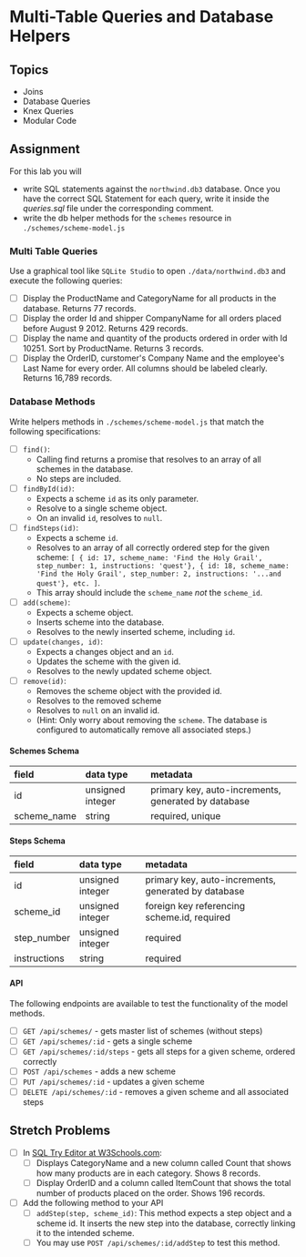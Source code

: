 # Multi-Table Queries and Database Helpers

## Topics

-   Joins
-   Database Queries
-   Knex Queries
-   Modular Code

## Assignment

For this lab you will

-   write SQL statements against the `northwind.db3` database. Once you have the correct SQL Statement for each query, write it inside the _queries.sql_ file under the corresponding comment.
-   write the db helper methods for the `schemes` resource in `./schemes/scheme-model.js`

### Multi Table Queries

Use a graphical tool like `SQLite Studio` to open `./data/northwind.db3` and execute the following queries:

-   [ ] Display the ProductName and CategoryName for all products in the database. Returns 77 records.
-   [ ] Display the order Id and shipper CompanyName for all orders placed before August 9 2012. Returns 429 records.
-   [ ] Display the name and quantity of the products ordered in order with Id 10251. Sort by ProductName. Returns 3 records.
-   [ ] Display the OrderID, curstomer's Company Name and the employee's Last Name for every order. All columns should be labeled clearly. Returns 16,789 records.

### Database Methods

Write helpers methods in `./schemes/scheme-model.js` that match the following specifications:

-   [ ] `find()`:
    -   Calling find returns a promise that resolves to an array of all schemes in the database.
    -   No steps are included.
-   [ ] `findById(id)`:
    -   Expects a scheme `id` as its only parameter.
    -   Resolve to a single scheme object.
    -   On an invalid `id`, resolves to `null`.
-   [ ] `findSteps(id)`:
    -   Expects a scheme `id`.
    -   Resolves to an array of all correctly ordered step for the given scheme: `[ { id: 17, scheme_name: 'Find the Holy Grail', step_number: 1, instructions: 'quest'}, { id: 18, scheme_name: 'Find the Holy Grail', step_number: 2, instructions: '...and quest'}, etc. ]`.
    -   This array should include the `scheme_name` _not_ the `scheme_id`.
-   [ ] `add(scheme)`:
    -   Expects a scheme object.
    -   Inserts scheme into the database.
    -   Resolves to the newly inserted scheme, including `id`.
-   [ ] `update(changes, id)`:
    -   Expects a changes object and an `id`.
    -   Updates the scheme with the given id.
    -   Resolves to the newly updated scheme object.
-   [ ] `remove(id)`:
    -   Removes the scheme object with the provided id.
    -   Resolves to the removed scheme
    -   Resolves to `null` on an invalid id.
    -   (Hint: Only worry about removing the `scheme`. The database is configured to automatically remove all associated steps.)

#### Schemes Schema

| field       | data type        | metadata                                            |
| :---------- | :--------------- | :-------------------------------------------------- |
| id          | unsigned integer | primary key, auto-increments, generated by database |
| scheme_name | string           | required, unique                                    |

#### Steps Schema

| field        | data type        | metadata                                            |
| :----------- | :--------------- | :-------------------------------------------------- |
| id           | unsigned integer | primary key, auto-increments, generated by database |
| scheme_id    | unsigned integer | foreign key referencing scheme.id, required         |
| step_number  | unsigned integer | required                                            |
| instructions | string           | required                                            |

#### API

The following endpoints are available to test the functionality of the model methods.

-   [ ] `GET /api/schemes/` - gets master list of schemes (without steps)
-   [ ] `GET /api/schemes/:id` - gets a single scheme
-   [ ] `GET /api/schemes/:id/steps` - gets all steps for a given scheme, ordered correctly
-   [ ] `POST /api/schemes` - adds a new scheme
-   [ ] `PUT /api/schemes/:id` - updates a given scheme
-   [ ] `DELETE /api/schemes/:id` - removes a given scheme and all associated steps

## Stretch Problems

-   [ ] In [SQL Try Editor at W3Schools.com](https://www.w3schools.com/Sql/tryit.asp?filename=trysql_select_top):
    -   [ ] Displays CategoryName and a new column called Count that shows how many products are in each category. Shows 8 records.
    -   [ ] Display OrderID and a column called ItemCount that shows the total number of products placed on the order. Shows 196 records.
-   [ ] Add the following method to your API
    -   [ ] `addStep(step, scheme_id)`: This method expects a step object and a scheme id. It inserts the new step into the database, correctly linking it to the intended scheme.
    -   [ ] You may use `POST /api/schemes/:id/addStep` to test this method.
